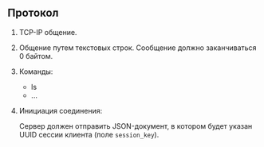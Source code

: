 ## Протокол

1. TCP-IP общение.
2. Общение путем текстовых строк. Сообщение должно заканчиваться 0 байтом.
3. Команды:
	- ls
	- ...
4. Инициация соединения:

	Сервер должен отправить JSON-документ, в котором будет указан UUID сессии клиента (поле `session_key`).

